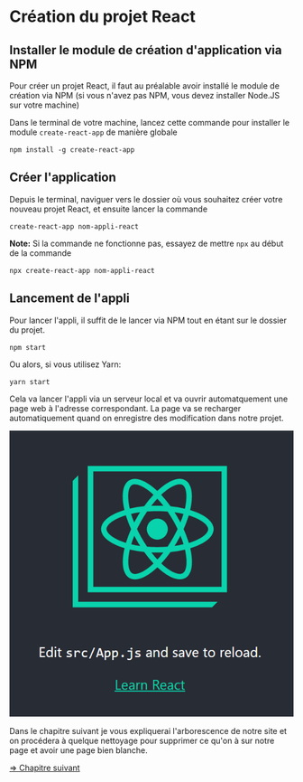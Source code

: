 # Création du projet React

## Installer le module de création d'application via NPM

Pour créer un projet React, il faut au préalable avoir installé le module de création via NPM (si vous n'avez pas NPM, vous devez installer Node.JS sur votre machine)

Dans le terminal de votre machine, lancez cette commande pour installer le module `create-react-app` de manière globale
```
npm install -g create-react-app
```

## Créer l'application

Depuis le terminal, naviguer vers le dossier où vous souhaitez créer votre nouveau projet React, et ensuite lancer la commande 
```
create-react-app nom-appli-react
```

**Note:** Si la commande ne fonctionne pas, essayez de mettre `npx` au début de la commande

```
npx create-react-app nom-appli-react
```

## Lancement de l'appli

Pour lancer l'appli, il suffit de le lancer via NPM tout en étant sur le dossier du projet.
```
npm start
```

Ou alors, si vous utilisez Yarn:

```
yarn start
```

Cela va lancer l'appli via un serveur local et va ouvrir automatquement une page web à l'adresse correspondant. La page va se recharger automatiquement quand on enregistre des modification dans notre projet.

![1570528846149](./img/react-app.png)



Dans le chapitre suivant je vous expliquerai l'arborescence de notre site et on procédera à quelque nettoyage pour supprimer ce qu'on à sur notre page et avoir une page bien blanche.

[=> Chapitre suivant](04-structure.md)

